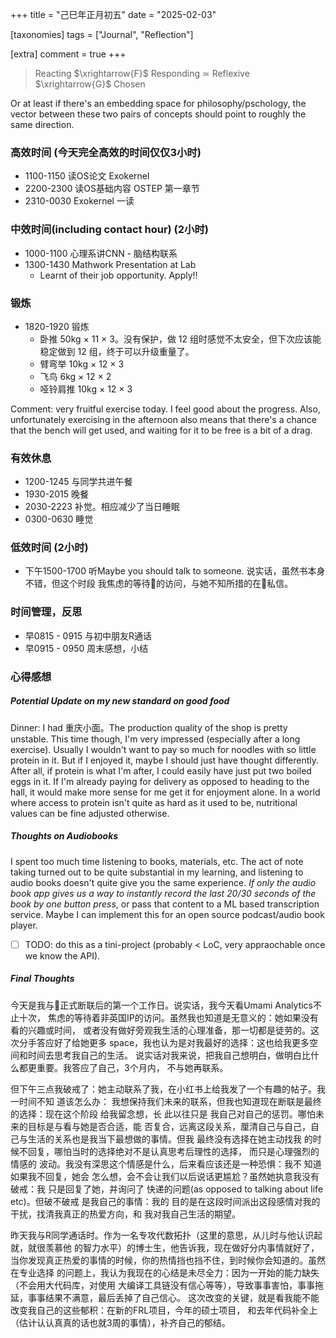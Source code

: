 +++
title = "己巳年正月初五"
date = "2025-02-03"

[taxonomies]
tags = ["Journal", "Reflection"]

[extra]
comment = true
+++

> Reacting $\xrightarrow{F}$ Responding $\simeq$ Reflexive $\xrightarrow{G}$ Chosen

Or at least if there's an embedding space for philosophy/pschology, the vector
between these two pairs of concepts should point to roughly the same direction.

<!-- TODO: use category theory notation -->

### 高效时间 (今天完全高效的时间仅仅3小时)
- 1100-1150 读OS论文 Exokernel
- 2200-2300 读OS基础内容 OSTEP 第一章节
- 2310-0030 Exokernel 一读

### 中效时间(including contact hour) (2小时)
- 1000-1100 心理系讲CNN - 脑结构联系
- 1300-1430 Mathwork Presentation at Lab
    - Learnt of their job opportunity. Apply!!

### 锻炼
- 1820-1920 锻炼
    - 卧推 50kg × 11 × 3。没有保护，做 12 组时感觉不太安全，但下次应该能稳定做到 12
        组，终于可以升级重量了。
    - 臂弯举 10kg × 12 × 3
    - 飞鸟 6kg × 12 × 2
    - 哑铃肩推 10kg × 12 × 3

Comment: very fruitful exercise today. I feel good about the progress. Also,
unfortunately exercising in the afternoon also means that there's a chance that
the bench will get used, and waiting for it to be free is a bit of a drag.

### 有效休息
- 1200-1245 与同学共进午餐
- 1930-2015 晚餐
- 2030-2223 补觉。相应减少了当日睡眠
- 0300-0630 睡觉

### 低效时间 (2小时)
- 下午1500-1700 听Maybe you should talk to someone. 说实话，虽然书本身不错，但这个时段
    我焦虑的等待🐷的访问，与她不知所措的在📕私信。

### 时间管理，反思
- 早0815 - 0915 与初中朋友R通话
- 早0915 - 0950 周末感想，小结

### 心得感想
##### Potential Update on my new standard on good food
Dinner: I had 重庆小面。The production quality of the shop is pretty unstable.
This time though, I'm very impressed (especially after a long exercise).
Usually I wouldn't want to pay so much for noodles with so little protein in
it. But if I enjoyed it, maybe I should just have thought differently. After
all, if protein is what I'm after, I could easily have just put two boiled eggs
in it. If I'm already paying for delivery as opposed to heading to the hall, it
would make more sense for me get it for enjoyment alone. In a world where access
to protein isn't quite as hard as it used to be, nutritional values can be fine
adjusted otherwise.

##### Thoughts on Audiobooks
I spent too much time listening to books, materials, etc. The act of note
taking turned out to be quite substantial in my learning, and listening to
audio books doesn't quite give you the same experience. _If only the audio book
app gives us a way to instantly record the last 20/30 seconds of the book by
one button press_, or pass that content to a ML based transcription service.
Maybe I can implement this for an open source podcast/audio book player.

- [ ] TODO: do this as a tini-project (probably < LoC, very appraochable once
we know the API).

##### Final Thoughts

今天是我与🐷正式断联后的第一个工作日。说实话，我今天看Umami Analytics不止十次，
焦虑的等待着非英国IP的访问。虽然我也知道是无意义的：她如果没有看的兴趣或时间，
或者没有做好旁观我生活的心理准备，那一切都是徒劳的。这次分手答应好了给她更多
space，我也认为是对我最好的选择：这也给我更多空间和时间去思考我自己的生活。
说实话对我来说，把我自己想明白，做明白比什么都更重要。我答应了自己，3个月内，
不与她再联系。


但下午三点我破戒了：她主动联系了我，在小红书上给我发了一个有趣的帖子。我一时间不知
道该怎么办： 我想保持我们未来的联系，但我也知道现在断联是最终的选择：现在这个阶段
给我留念想，长 此以往只是 我自己对自己的惩罚。哪怕未来的目标是与看与她是否合适，能
否复合，远离这段关系，厘清自己与自己，自己与生活的关系也是我当下最想做的事情。但我
最终没有选择在她主动找我 的时候不回复，哪怕当时的选择绝对不是认真思考后理性的选择，
而只是心理强烈的情感的 波动。我没有深思这个情感是什么，后来看应该还是一种恐惧：我不
知道如果我不回复，她会 怎么想，会不会让我们以后说话更尴尬？虽然她执意我没有破戒：我
只是回复了她，并询问了 快递的问题(as opposed to talking about life etc)。但破不破戒
是我自己的事情：我的 目的是在这段时间派出这段感情对我的干扰，找清我真正的热爱方向，和
我对我自己生活的期望。


昨天我与R同学通话时。作为一名专攻代数拓扑（这里的意思，从儿时与他认识起就，就很羡慕他
的智力水平）的博士生，他告诉我，现在做好分内事情就好了，
当你发现真正热爱的事情的时候，你的热情挡也挡不住，到时候你会知道的。虽然在专业选择
的问题上，我认为我现在的心结是未尽全力：因为一开始的能力缺失（不会用大代码库，对使用
大编译工具链没有信心等等），导致事事害怕，事事拖延，事事结果不满意，最后丢掉了自己信心。
这次改变的关键，就是看我能不能改变我自己的这些郁积：在新的FRL项目，今年的硕士项目，
和去年代码补全上（估计认认真真的话也就3周的事情），补齐自己的郁结。
